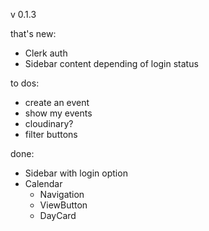 v 0.1.3

that's new:

- Clerk auth
- Sidebar content depending of login status

to dos:

- create an event
- show my events
- cloudinary?
- filter buttons

done:

- Sidebar with login option
- Calendar
  - Navigation
  - ViewButton
  - DayCard
